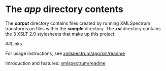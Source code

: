 The *app* directory contents
=======
The **_output_** directory contains files created by running XMLSpectrum transforms on files within the **_sample_** directory. The **_xsl_** directory contains the 3 XSLT 2.0 stylesheets that make up this project.

##Links.

For usage instructions, see [xmlspectrum/app/xsl/readme](xsl/readme.md)

Introduction and features: [xmlspectrum/readme](../README.md)









